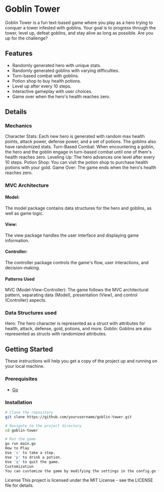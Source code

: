# Goblin Tower

Goblin Tower is a fun text-based game where you play as a hero trying to conquer a tower infested with goblins. Your goal is to progress through the tower, level up, defeat goblins, and stay alive as long as possible. Are you up for the challenge?

## Features

- Randomly generated hero with unique stats.
- Randomly generated goblins with varying difficulties.
- Turn-based combat with goblins.
- Potion shop to buy health potions.
- Level up after every 10 steps.
- Interactive gameplay with user choices.
- Game over when the hero's health reaches zero.

## Details
### Mechanics
Character Stats: Each new hero is generated with random max health points, attack power, defense power, and a set of potions. The goblins also have randomized stats.
Turn-Based Combat: When encountering a goblin, the hero and the goblin engage in turn-based combat until one of them's health reaches zero.
Leveling Up: The hero advances one level after every 10 steps.
Potion Shop: You can visit the potion shop to purchase health potions with your gold.
Game Over: The game ends when the hero's health reaches zero.
### MVC Architecture
#### Model:
The model package contains data structures for the hero and goblins, as well as game logic.
#### View:
The view package handles the user interface and displaying game information.
#### Controller:
The controller package controls the game's flow, user interactions, and decision-making.
#### Patterns Used
MVC (Model-View-Controller): The game follows the MVC architectural pattern, separating data (Model), presentation (View), and control (Controller) aspects.
### Data Structures used
Hero: The hero character is represented as a struct with attributes for health, attack, defense, gold, potions, and more.
Goblin: Goblins are also represented as structs with randomized attributes.

## Getting Started

These instructions will help you get a copy of the project up and running on your local machine.

### Prerequisites

- [Go](https://golang.org/dl/)

### Installation

```sh
# Clone the repository
git clone https://github.com/yourusername/goblin-tower.git

# Navigate to the project directory
cd goblin-tower

# Run the game
go run main.go
How to Play
Use 's' to take a step.
Use 'p' to drink a potion.
Use 'q' to quit the game.
Customization
You can customize the game by modifying the settings in the config.go file. Adjust the initial hero stats, goblin stats, and other game parameters.
```

License
This project is licensed under the MIT License - see the LICENSE file for details.